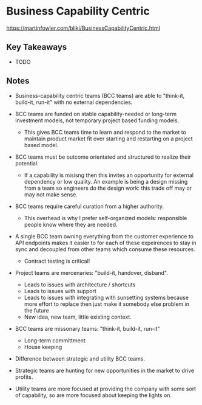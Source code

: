 # Business Capability Centric

<https://martinfowler.com/bliki/BusinessCapabilityCentric.html>

## Key Takeaways

* TODO

## Notes

* Business-capability centric teams (BCC teams) are able to "think-it, build-it, run-it" with no external dependencies.
* BCC teams are funded on stable capability-needed or long-term investment models, not temporary project based funding models.
  * This gives BCC teams time to learn and respond to the market to maintain product market fit over starting and restarting on a project based model.
* BCC teams must be outcome orientated and structured to realize their potential.
  * If a capability is misisng then this invites an opportunity for external dependency or low quality. An example is being a design missing from a team so engineers do the design work: this trade off may or may not make sense.
* BCC teams require careful curation from a higher authority.
  * This overhead is why I prefer self-organized models: responsible people know where they are needed.
* A single BCC team owning everything from the customer experience to API endpoints makes it easier to for each of these expeirences to stay in sync and decoupled from other teams which consume these resources.
  * Contract testing is critical!

* Project teams are mercenaries: "build-it, handover, disband".
  * Leads to issues with architecture / shortcuts
  * Leads to issues with support
  * Leads to issues with integrating with sunsetting systems because more effort to replace then just make it somebody else problem in the future
  * New idea, new team, little existing context.
* BCC teams are missonary teams: "think-it, build-it, run-it"
  * Long-term committment
  * House keeping

* Difference between strategic and utility BCC teams.
* Strategic teams are hunting for new opportunities in the market to drive profits.
* Utility teams are more focused at providing the company with some sort of capability, so are more focused about keeping the lights on.
